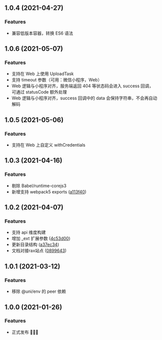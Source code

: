## 1.0.4 (2021-04-27)

### Features

* 兼容低版本容器，转换 ES6 语法

## 1.0.6 (2021-05-07)

### Features

* 支持在 Web 上使用 UploadTask
* 支持 timeout 参数（可用：微信小程序，Web）
* Web 逻辑与小程序对齐，服务端返回 404 等状态码会进入 success 回调，可通过 statusCode 额外处理
* Web 逻辑与小程序对齐，success 回调中的 data 会保持字符串，不会再自动解码

## 1.0.5 (2021-05-06)

### Features

* 支持在 Web 上自定义 withCredentials

## 1.0.3 (2021-04-16)

### Features

* 剔除 Babel/runtime-corejs3
* 新增支持 webpack5 exports ([a113f40](https://github.com/raxjs/universal-api/commit/a113f4034a35c2d5325536026d825175aa889dfd))

## 1.0.2 (2021-04-07)

### Features

* 支持 api 维度构建
* 增加 _ext 扩展参数 ([4c53d00](https://github.com/raxjs/universal-api/commit/4c53d006bd52a53a368132e63a75a94f490f43dc))
* 更新目录结构 ([a37ec34](https://github.com/raxjs/universal-api/commit/a37ec343ec1afb455458a6be27af932052654b58))
* 文档对接rax站点 ([0899643](https://github.com/raxjs/universal-api/commit/089964320fee0163bfd62b529ec8c93e85ad46da))

## 1.0.1 (2021-03-12)

### Features

* 移除 @uni/env 的 peer 依赖

## 1.0.0 (2021-01-26)

### Features

* 正式发布 🎉🎉🎉
